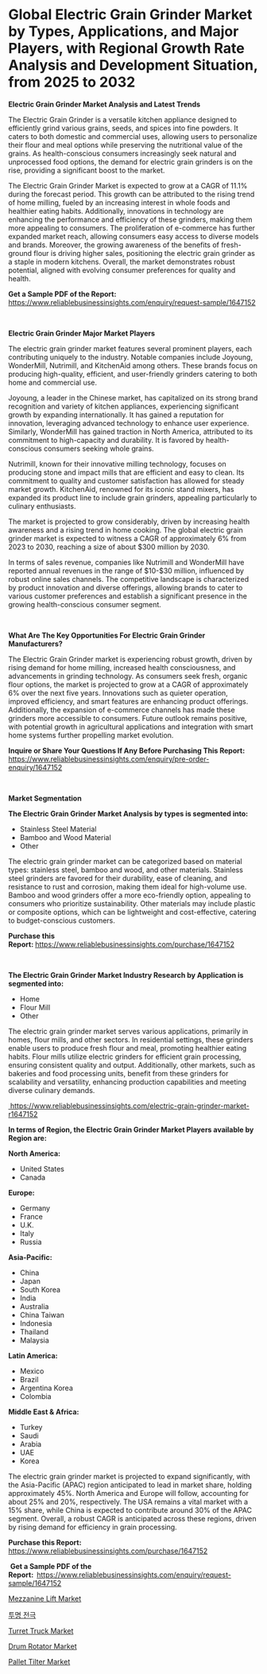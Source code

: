 <p><h1>Global Electric Grain Grinder Market by Types, Applications, and Major Players, with Regional Growth Rate Analysis and Development Situation, from 2025 to 2032</h1></p><p><strong>Electric Grain Grinder Market Analysis and Latest Trends</strong></p>
<p><p>The Electric Grain Grinder is a versatile kitchen appliance designed to efficiently grind various grains, seeds, and spices into fine powders. It caters to both domestic and commercial uses, allowing users to personalize their flour and meal options while preserving the nutritional value of the grains. As health-conscious consumers increasingly seek natural and unprocessed food options, the demand for electric grain grinders is on the rise, providing a significant boost to the market.</p><p>The Electric Grain Grinder Market is expected to grow at a CAGR of 11.1% during the forecast period. This growth can be attributed to the rising trend of home milling, fueled by an increasing interest in whole foods and healthier eating habits. Additionally, innovations in technology are enhancing the performance and efficiency of these grinders, making them more appealing to consumers. The proliferation of e-commerce has further expanded market reach, allowing consumers easy access to diverse models and brands. Moreover, the growing awareness of the benefits of fresh-ground flour is driving higher sales, positioning the electric grain grinder as a staple in modern kitchens. Overall, the market demonstrates robust potential, aligned with evolving consumer preferences for quality and health.</p></p>
<p><strong>Get a Sample PDF of the Report:&nbsp;</strong> <a href="https://www.reliablebusinessinsights.com/enquiry/request-sample/1647152?utm_campaign=39&utm_medium=2&utm_source=Github&utm_content=ia&utm_term=21022025&utm_id=electric-grain-grinder">https://www.reliablebusinessinsights.com/enquiry/request-sample/1647152</a></p>
<p>&nbsp;</p>
<p><strong>Electric Grain Grinder Major Market Players</strong></p>
<p><p>The electric grain grinder market features several prominent players, each contributing uniquely to the industry. Notable companies include Joyoung, WonderMill, Nutrimill, and KitchenAid among others. These brands focus on producing high-quality, efficient, and user-friendly grinders catering to both home and commercial use.</p><p>Joyoung, a leader in the Chinese market, has capitalized on its strong brand recognition and variety of kitchen appliances, experiencing significant growth by expanding internationally. It has gained a reputation for innovation, leveraging advanced technology to enhance user experience. Similarly, WonderMill has gained traction in North America, attributed to its commitment to high-capacity and durability. It is favored by health-conscious consumers seeking whole grains.</p><p>Nutrimill, known for their innovative milling technology, focuses on producing stone and impact mills that are efficient and easy to clean. Its commitment to quality and customer satisfaction has allowed for steady market growth. KitchenAid, renowned for its iconic stand mixers, has expanded its product line to include grain grinders, appealing particularly to culinary enthusiasts.</p><p>The market is projected to grow considerably, driven by increasing health awareness and a rising trend in home cooking. The global electric grain grinder market is expected to witness a CAGR of approximately 6% from 2023 to 2030, reaching a size of about $300 million by 2030.</p><p>In terms of sales revenue, companies like Nutrimill and WonderMill have reported annual revenues in the range of $10-$30 million, influenced by robust online sales channels. The competitive landscape is characterized by product innovation and diverse offerings, allowing brands to cater to various customer preferences and establish a significant presence in the growing health-conscious consumer segment.</p></p>
<p>&nbsp;</p>
<p><strong>What Are The Key Opportunities For Electric Grain Grinder Manufacturers?</strong></p>
<p><p>The Electric Grain Grinder market is experiencing robust growth, driven by rising demand for home milling, increased health consciousness, and advancements in grinding technology. As consumers seek fresh, organic flour options, the market is projected to grow at a CAGR of approximately 6% over the next five years. Innovations such as quieter operation, improved efficiency, and smart features are enhancing product offerings. Additionally, the expansion of e-commerce channels has made these grinders more accessible to consumers. Future outlook remains positive, with potential growth in agricultural applications and integration with smart home systems further propelling market evolution.</p></p>
<p><strong>Inquire or Share Your Questions If Any Before Purchasing This Report:</strong> <a href="https://www.reliablebusinessinsights.com/enquiry/pre-order-enquiry/1647152?utm_campaign=39&utm_medium=2&utm_source=Github&utm_content=ia&utm_term=21022025&utm_id=electric-grain-grinder">https://www.reliablebusinessinsights.com/enquiry/pre-order-enquiry/1647152</a></p>
<p>&nbsp;</p>
<p><strong>Market Segmentation</strong></p>
<p><strong>The Electric Grain Grinder Market Analysis by types is segmented into:</strong></p>
<p><ul><li>Stainless Steel Material</li><li>Bamboo and Wood Material</li><li>Other</li></ul></p>
<p><p>The electric grain grinder market can be categorized based on material types: stainless steel, bamboo and wood, and other materials. Stainless steel grinders are favored for their durability, ease of cleaning, and resistance to rust and corrosion, making them ideal for high-volume use. Bamboo and wood grinders offer a more eco-friendly option, appealing to consumers who prioritize sustainability. Other materials may include plastic or composite options, which can be lightweight and cost-effective, catering to budget-conscious customers.</p></p>
<p><strong>Purchase this Report:&nbsp;</strong><a href="https://www.reliablebusinessinsights.com/purchase/1647152?utm_campaign=39&utm_medium=2&utm_source=Github&utm_content=ia&utm_term=21022025&utm_id=electric-grain-grinder">https://www.reliablebusinessinsights.com/purchase/1647152</a></p>
<p>&nbsp;</p>
<p><strong>The Electric Grain Grinder Market Industry Research by Application is segmented into:</strong></p>
<p><ul><li>Home</li><li>Flour Mill</li><li>Other</li></ul></p>
<p><p>The electric grain grinder market serves various applications, primarily in homes, flour mills, and other sectors. In residential settings, these grinders enable users to produce fresh flour and meal, promoting healthier eating habits. Flour mills utilize electric grinders for efficient grain processing, ensuring consistent quality and output. Additionally, other markets, such as bakeries and food processing units, benefit from these grinders for scalability and versatility, enhancing production capabilities and meeting diverse culinary demands.</p></p>
<p><a href="https://www.reliablebusinessinsights.com/electric-grain-grinder-market-r1647152?utm_campaign=39&utm_medium=2&utm_source=Github&utm_content=ia&utm_term=21022025&utm_id=electric-grain-grinder">&nbsp;https://www.reliablebusinessinsights.com/electric-grain-grinder-market-r1647152</a></p>
<p><strong>In terms of Region, the Electric Grain Grinder Market Players available by Region are:</strong></p>
<p>
    <p> <strong> North America: </strong>
        <ul>
            <li>United States</li>
            <li>Canada</li>
        </ul>
        </p> 
    <p> <strong> Europe: </strong>
        <ul>
            <li>Germany</li>
            <li>France</li>
            <li>U.K.</li>
            <li>Italy</li>
            <li>Russia</li>
        </ul>
        </p> 
    <p> <strong> Asia-Pacific: </strong>
        <ul>
            <li>China</li>
            <li>Japan</li>
            <li>South Korea</li>
            <li>India</li>
            <li>Australia</li>
            <li>China Taiwan</li>
            <li>Indonesia</li>
            <li>Thailand</li>
            <li>Malaysia</li>
        </ul>
        </p> 
    <p> <strong> Latin America: </strong>
        <ul>
            <li>Mexico</li>
            <li>Brazil</li>
            <li>Argentina Korea</li>
            <li>Colombia</li>
        </ul>
        </p> 
    <p> <strong> Middle East & Africa: </strong>
        <ul>
            <li>Turkey</li>
            <li>Saudi</li>
            <li>Arabia</li>
            <li>UAE</li>
            <li>Korea</li>
        </ul>
    </p>
    </p>
<p><p>The electric grain grinder market is projected to expand significantly, with the Asia-Pacific (APAC) region anticipated to lead in market share, holding approximately 45%. North America and Europe will follow, accounting for about 25% and 20%, respectively. The USA remains a vital market with a 15% share, while China is expected to contribute around 30% of the APAC segment. Overall, a robust CAGR is anticipated across these regions, driven by rising demand for efficiency in grain processing.</p></p>
<p><strong>Purchase this Report: </strong><a href="https://www.reliablebusinessinsights.com/purchase/1647152?utm_campaign=39&utm_medium=2&utm_source=Github&utm_content=ia&utm_term=21022025&utm_id=electric-grain-grinder">https://www.reliablebusinessinsights.com/purchase/1647152</a></p>
<p>&nbsp;<strong>Get a Sample PDF of the Report:&nbsp;&nbsp;</strong><a href="https://www.reliablebusinessinsights.com/enquiry/request-sample/1647152?utm_campaign=39&utm_medium=2&utm_source=Github&utm_content=ia&utm_term=21022025&utm_id=electric-grain-grinder">https://www.reliablebusinessinsights.com/enquiry/request-sample/1647152</a></p>
<p><strong></strong></p>
<p><p><a href="https://github.com/boyertrull4r/Market-Research-Report-List-1/blob/main/mezzanine-lift-market.md?utm_campaign=39&utm_medium=2&utm_source=Github&utm_content=ia&utm_term=21022025&utm_id=electric-grain-grinder">Mezzanine Lift Market</a></p><p><a href="https://github.com/laholand/Market-Research-Report-List-7/blob/main/465082639231.md?utm_campaign=39&utm_medium=2&utm_source=Github&utm_content=ia&utm_term=21022025&utm_id=electric-grain-grinder">투명 전극</a></p><p><a href="https://github.com/joshuagarcia509/Market-Research-Report-List-1/blob/main/turret-truck-market.md?utm_campaign=39&utm_medium=2&utm_source=Github&utm_content=ia&utm_term=21022025&utm_id=electric-grain-grinder">Turret Truck Market</a></p><p><a href="https://github.com/lillybosakoi/Market-Research-Report-List-1/blob/main/drum-rotator-market.md?utm_campaign=39&utm_medium=2&utm_source=Github&utm_content=ia&utm_term=21022025&utm_id=electric-grain-grinder">Drum Rotator Market</a></p><p><a href="https://github.com/siertnamba7u/Market-Research-Report-List-1/blob/main/pallet-tilter-market.md?utm_campaign=39&utm_medium=2&utm_source=Github&utm_content=ia&utm_term=21022025&utm_id=electric-grain-grinder">Pallet Tilter Market</a></p></p>